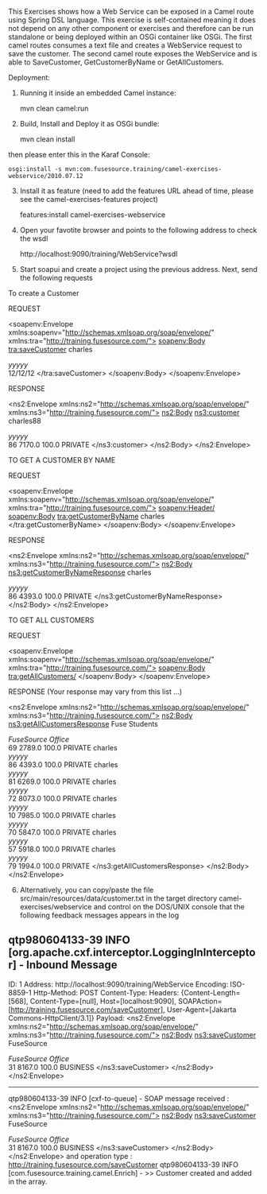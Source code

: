 This Exercises shows how a Web Service can be exposed in a Camel route using Spring DSL language. This exercise is self-contained
meaning it does not depend on any other component or exercises and therefore can be run standalone or being deployed
within an OSGi container like OSGi. The first camel routes consumes a text file and creates a WebService request to save the customer.
The second camel route exposes the WebService and is able to SaveCustomer, GetCustomerByName or GetAllCustomers.

Deployment:

1) Running it inside an embedded Camel instance:

    mvn clean camel:run

2) Build, Install and Deploy it as OSGi bundle:

    mvn clean install

then please enter this in the Karaf Console:

    osgi:install -s mvn:com.fusesource.training/camel-exercises-webservice/2010.07.12

3) Install it as feature (need to add the features URL ahead of time, please see the camel-exercises-features project)

    features:install camel-exercises-webservice

4) Open your favotite browser and points to the following address to check the wsdl

    http://localhost:9090/training/WebService?wsdl

5) Start soapui and create a project using the previous address. Next, send the following requests

To create a Customer

REQUEST

<?xml version="1.0" encoding="UTF-8"?>
<soapenv:Envelope
   xmlns:soapenv="http://schemas.xmlsoap.org/soap/envelope/"
   xmlns:tra="http://training.fusesource.com/">
   <soapenv:Body>
      <tra:saveCustomer>
         <customer>
            <name>charles</name>
            <address>yyyyy</address>
            <birthDate>12/12/12</birthDate>
         </customer>
      </tra:saveCustomer>
   </soapenv:Body>
</soapenv:Envelope>

RESPONSE

<ns2:Envelope xmlns:ns2="http://schemas.xmlsoap.org/soap/envelope/" xmlns:ns3="http://training.fusesource.com/">
   <ns2:Body>
      <ns3:customer>
         <name>charles88</name>
         <address>yyyyy</address>
         <numOrders>86</numOrders>
         <revenue>7170.0</revenue>
         <test>100.0</test>
         <type>PRIVATE</type>
      </ns3:customer>
   </ns2:Body>
</ns2:Envelope>

TO GET A CUSTOMER BY NAME

REQUEST

<soapenv:Envelope xmlns:soapenv="http://schemas.xmlsoap.org/soap/envelope/" xmlns:tra="http://training.fusesource.com/">
   <soapenv:Header/>
   <soapenv:Body>
      <tra:getCustomerByName>
         <name>charles</name>
      </tra:getCustomerByName>
   </soapenv:Body>
</soapenv:Envelope>

RESPONSE

<ns2:Envelope xmlns:ns2="http://schemas.xmlsoap.org/soap/envelope/" xmlns:ns3="http://training.fusesource.com/">
   <ns2:Body>
      <ns3:getCustomerByNameResponse>
         <return>
            <name>charles</name>
            <address>yyyyy</address>
            <numOrders>86</numOrders>
            <revenue>4393.0</revenue>
            <test>100.0</test>
            <type>PRIVATE</type>
         </return>
      </ns3:getCustomerByNameResponse>
   </ns2:Body>
</ns2:Envelope>


TO GET ALL CUSTOMERS

REQUEST

<soapenv:Envelope
   xmlns:soapenv="http://schemas.xmlsoap.org/soap/envelope/"
   xmlns:tra="http://training.fusesource.com/">
   <soapenv:Body>
      <tra:getAllCustomers/>
   </soapenv:Body>
</soapenv:Envelope>

RESPONSE  (Your response may vary from this list ...)

<ns2:Envelope xmlns:ns2="http://schemas.xmlsoap.org/soap/envelope/" xmlns:ns3="http://training.fusesource.com/">
   <ns2:Body>
      <ns3:getAllCustomersResponse>
         <return>
            <name>Fuse Students</name>
            <address>FuseSource Office</address>
            <numOrders>69</numOrders>
            <revenue>2789.0</revenue>
            <test>100.0</test>
            <type>PRIVATE</type>
         </return>
         <return>
            <name>charles</name>
            <address>yyyyy</address>
            <numOrders>86</numOrders>
            <revenue>4393.0</revenue>
            <test>100.0</test>
            <type>PRIVATE</type>
         </return>
         <return>
            <name>charles</name>
            <address>yyyyy</address>
            <numOrders>81</numOrders>
            <revenue>6269.0</revenue>
            <test>100.0</test>
            <type>PRIVATE</type>
         </return>
         <return>
            <name>charles</name>
            <address>yyyyy</address>
            <numOrders>72</numOrders>
            <revenue>8073.0</revenue>
            <test>100.0</test>
            <type>PRIVATE</type>
         </return>
         <return>
            <name>charles</name>
            <address>yyyyy</address>
            <numOrders>10</numOrders>
            <revenue>7985.0</revenue>
            <test>100.0</test>
            <type>PRIVATE</type>
         </return>
         <return>
            <name>charles</name>
            <address>yyyyy</address>
            <numOrders>70</numOrders>
            <revenue>5847.0</revenue>
            <test>100.0</test>
            <type>PRIVATE</type>
         </return>
         <return>
            <name>charles</name>
            <address>yyyyy</address>
            <numOrders>57</numOrders>
            <revenue>5918.0</revenue>
            <test>100.0</test>
            <type>PRIVATE</type>
         </return>
         <return>
            <name>charles</name>
            <address>yyyyy</address>
            <numOrders>79</numOrders>
            <revenue>1994.0</revenue>
            <test>100.0</test>
            <type>PRIVATE</type>
         </return>
      </ns3:getAllCustomersResponse>
   </ns2:Body>
</ns2:Envelope>


6) Alternatively, you can copy/paste the file src/main/resources/data/customer.txt in the target
   directory camel-exercises/webservice and control on the DOS/UNIX console that the following feedback messages appears in the
   log

qtp980604133-39 INFO [org.apache.cxf.interceptor.LoggingInInterceptor] - Inbound Message
----------------------------
ID: 1
Address: http://localhost:9090/training/WebService
Encoding: ISO-8859-1
Http-Method: POST
Content-Type:
Headers: {Content-Length=[568], Content-Type=[null], Host=[localhost:9090], SOAPAction=[http://training.fusesource.com/saveCustomer], User-Agent=[Jakarta Commons-HttpClient/3.1]}
Payload: <?xml version="1.0" encoding="UTF-8" standalone="yes"?>
<ns2:Envelope xmlns:ns2="http://schemas.xmlsoap.org/soap/envelope/" xmlns:ns3="http://training.fusesource.com/">
    <ns2:Body>
        <ns3:saveCustomer>
            <customer>
                <name>FuseSource</name>
                <address>FuseSource Office</address>
                <numOrders>31</numOrders>
                <revenue>8167.0</revenue>
                <test>100.0</test>
                <type>BUSINESS</type>
            </customer>
        </ns3:saveCustomer>
    </ns2:Body>
</ns2:Envelope>

--------------------------------------
qtp980604133-39 INFO [cxf-to-queue] - SOAP message received : <?xml version="1.0" encoding="UTF-8" standalone="yes"?>
<ns2:Envelope xmlns:ns2="http://schemas.xmlsoap.org/soap/envelope/" xmlns:ns3="http://training.fusesource.com/">
    <ns2:Body>
        <ns3:saveCustomer>
            <customer>
                <name>FuseSource</name>
                <address>FuseSource Office</address>
                <numOrders>31</numOrders>
                <revenue>8167.0</revenue>
                <test>100.0</test>
                <type>BUSINESS</type>
            </customer>
        </ns3:saveCustomer>
    </ns2:Body>
</ns2:Envelope>
 and operation type : http://training.fusesource.com/saveCustomer
qtp980604133-39 INFO [com.fusesource.training.camel.Enrich] - >> Customer created and added in the array.